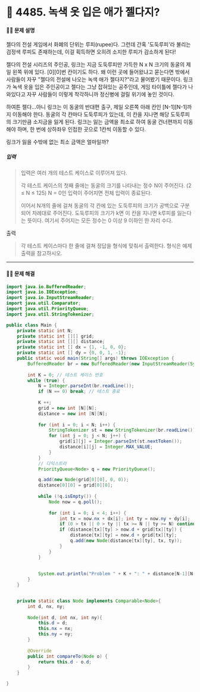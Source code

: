 # 👻 4485. 녹색 옷 입은 애가 젤다지?

[📝 문제링크]: https://www.acmicpc.net/problem/4485



#### 💁‍♀️ 문제 설명

젤다의 전설 게임에서 화폐의 단위는 루피(rupee)다. 그런데 간혹 '도둑루피'라 불리는 검정색 루피도 존재하는데, 이걸 획득하면 오히려 소지한 루피가 감소하게 된다!

젤다의 전설 시리즈의 주인공, 링크는 지금 도둑루피만 가득한 N x N 크기의 동굴의 제일 왼쪽 위에 있다. [0][0]번 칸이기도 하다. 왜 이런 곳에 들어왔냐고 묻는다면 밖에서 사람들이 자꾸 "젤다의 전설에 나오는 녹색 애가 젤다지?"라고 물어봤기 때문이다. 링크가 녹색 옷을 입은 주인공이고 젤다는 그냥 잡혀있는 공주인데, 게임 타이틀에 젤다가 나와있다고 자꾸 사람들이 이렇게 착각하니까 정신병에 걸릴 위기에 놓인 것이다.

하여튼 젤다...아니 링크는 이 동굴의 반대편 출구, 제일 오른쪽 아래 칸인 [N-1][N-1]까지 이동해야 한다. 동굴의 각 칸마다 도둑루피가 있는데, 이 칸을 지나면 해당 도둑루피의 크기만큼 소지금을 잃게 된다. 링크는 잃는 금액을 최소로 하여 동굴 건너편까지 이동해야 하며, 한 번에 상하좌우 인접한 곳으로 1칸씩 이동할 수 있다.

링크가 잃을 수밖에 없는 최소 금액은 얼마일까?





##### 입력

> 입력은 여러 개의 테스트 케이스로 이루어져 있다.
>
> 각 테스트 케이스의 첫째 줄에는 동굴의 크기를 나타내는 정수 N이 주어진다. (2 ≤ N ≤ 125) N = 0인 입력이 주어지면 전체 입력이 종료된다.
>
> 이어서 N개의 줄에 걸쳐 동굴의 각 칸에 있는 도둑루피의 크기가 공백으로 구분되어 차례대로 주어진다. 도둑루피의 크기가 k면 이 칸을 지나면 k루피를 잃는다는 뜻이다. 여기서 주어지는 모든 정수는 0 이상 9 이하인 한 자리 수다.



출력

> 각 테스트 케이스마다 한 줄에 걸쳐 정답을 형식에 맞춰서 출력한다. 형식은 예제 출력을 참고하시오.



---------------------------



#### 🤸‍♂️ 문제 해결

```java
import java.io.BufferedReader;
import java.io.IOException;
import java.io.InputStreamReader;
import java.util.Comparator;
import java.util.PriorityQueue;
import java.util.StringTokenizer;

public class Main {
	private static int N;
	private static int [][] grid;
	private static int [][] distance;
	private static int [] dx = {1, -1, 0, 0};
	private static int [] dy = {0, 0, 1, -1};
	public static void main(String[] args) throws IOException {
		BufferedReader br = new BufferedReader(new InputStreamReader(System.in));
		
		int K = 0; // 테스트 케이스 번호
		while (true) {
			N = Integer.parseInt(br.readLine());
			if (N == 0) break; // 테스트 종료
			
			K ++;
			grid = new int [N][N];
			distance = new int [N][N];
			
			for (int i = 0; i < N; i++) {
				StringTokenizer st = new StringTokenizer(br.readLine());
				for (int j = 0; j < N; j++) {
					grid[i][j] = Integer.parseInt(st.nextToken()); 
					distance[i][j] = Integer.MAX_VALUE;
				}
			}
			// 다익스트라
			PriorityQueue<Node> q = new PriorityQueue();

			q.add(new Node(grid[0][0], 0, 0));
			distance[0][0] = grid[0][0];
			
			while (!q.isEmpty()) {
				Node now = q.poll();
				
				for (int i = 0; i < 4; i++) {
					int tx = now.nx + dx[i]; int ty = now.ny + dy[i];
					if (0 > tx || 0 > ty || tx >= N || ty >= N) continue; // 
					if (distance[tx][ty] > now.d + grid[tx][ty]) {
						distance[tx][ty] = now.d + grid[tx][ty];
						q.add(new Node(distance[tx][ty], tx, ty));
					}	
				}	
			}
			
			
			System.out.println("Problem " + K + ": " + distance[N-1][N-1]);
		}
	}


	private static class Node implements Comparable<Node>{
		int d, nx, ny;
		
		Node(int d, int nx, int ny){
			this.d = d;
			this.nx = nx;
			this.ny = ny;
		}
		
		@Override
		public int compareTo(Node o) {
			return this.d - o.d;
		}
	}

}
```





